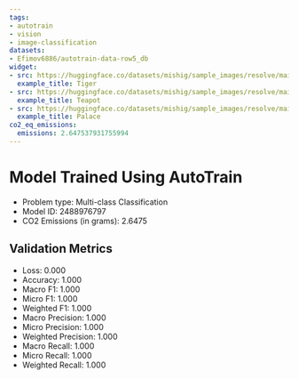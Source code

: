 ```yaml
---
tags:
- autotrain
- vision
- image-classification
datasets:
- Efimov6886/autotrain-data-row5_db
widget:
- src: https://huggingface.co/datasets/mishig/sample_images/resolve/main/tiger.jpg
  example_title: Tiger
- src: https://huggingface.co/datasets/mishig/sample_images/resolve/main/teapot.jpg
  example_title: Teapot
- src: https://huggingface.co/datasets/mishig/sample_images/resolve/main/palace.jpg
  example_title: Palace
co2_eq_emissions:
  emissions: 2.647537931755994
---
```


# Model Trained Using AutoTrain

- Problem type: Multi-class Classification
- Model ID: 2488976797
- CO2 Emissions (in grams): 2.6475

## Validation Metrics

- Loss: 0.000
- Accuracy: 1.000
- Macro F1: 1.000
- Micro F1: 1.000
- Weighted F1: 1.000
- Macro Precision: 1.000
- Micro Precision: 1.000
- Weighted Precision: 1.000
- Macro Recall: 1.000
- Micro Recall: 1.000
- Weighted Recall: 1.000